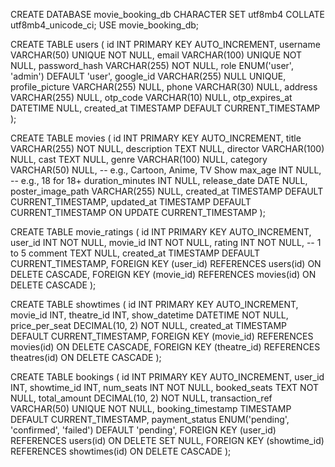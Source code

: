CREATE DATABASE movie_booking_db CHARACTER SET utf8mb4 COLLATE utf8mb4_unicode_ci;
USE movie_booking_db;


CREATE TABLE users (
    id INT PRIMARY KEY AUTO_INCREMENT,
    username VARCHAR(50) UNIQUE NOT NULL,
    email VARCHAR(100) UNIQUE NOT NULL,
    password_hash VARCHAR(255) NOT NULL,
    role ENUM('user', 'admin') DEFAULT 'user',
    google_id VARCHAR(255) NULL UNIQUE,
    profile_picture VARCHAR(255) NULL,
    phone VARCHAR(30) NULL,
    address VARCHAR(255) NULL,
    otp_code VARCHAR(10) NULL,
    otp_expires_at DATETIME NULL,
    created_at TIMESTAMP DEFAULT CURRENT_TIMESTAMP
);

CREATE TABLE movies (
    id INT PRIMARY KEY AUTO_INCREMENT,
    title VARCHAR(255) NOT NULL,
    description TEXT NULL,
    director VARCHAR(100) NULL,
    cast TEXT NULL,
    genre VARCHAR(100) NULL,
    category VARCHAR(50) NULL, -- e.g., Cartoon, Anime, TV Show
    max_age INT NULL,          -- e.g., 18 for 18+
    duration_minutes INT NULL,
    release_date DATE NULL,
    poster_image_path VARCHAR(255) NULL,
    created_at TIMESTAMP DEFAULT CURRENT_TIMESTAMP,
    updated_at TIMESTAMP DEFAULT CURRENT_TIMESTAMP ON UPDATE CURRENT_TIMESTAMP
);


CREATE TABLE movie_ratings (
    id INT PRIMARY KEY AUTO_INCREMENT,
    user_id INT NOT NULL,
    movie_id INT NOT NULL,
    rating INT NOT NULL, -- 1 to 5
    comment TEXT NULL,
    created_at TIMESTAMP DEFAULT CURRENT_TIMESTAMP,
    FOREIGN KEY (user_id) REFERENCES users(id) ON DELETE CASCADE,
    FOREIGN KEY (movie_id) REFERENCES movies(id) ON DELETE CASCADE
);

CREATE TABLE showtimes (
    id INT PRIMARY KEY AUTO_INCREMENT,
    movie_id INT,
    theatre_id INT,
    show_datetime DATETIME NOT NULL,
    price_per_seat DECIMAL(10, 2) NOT NULL,
    created_at TIMESTAMP DEFAULT CURRENT_TIMESTAMP,
    FOREIGN KEY (movie_id) REFERENCES movies(id) ON DELETE CASCADE,
    FOREIGN KEY (theatre_id) REFERENCES theatres(id) ON DELETE CASCADE
);


CREATE TABLE bookings (
    id INT PRIMARY KEY AUTO_INCREMENT,
    user_id INT,
    showtime_id INT,
    num_seats INT NOT NULL,
    booked_seats TEXT NOT NULL,
    total_amount DECIMAL(10, 2) NOT NULL,
    transaction_ref VARCHAR(50) UNIQUE NOT NULL,
    booking_timestamp TIMESTAMP DEFAULT CURRENT_TIMESTAMP,
    payment_status ENUM('pending', 'confirmed', 'failed') DEFAULT 'pending',
    FOREIGN KEY (user_id) REFERENCES users(id) ON DELETE SET NULL,
    FOREIGN KEY (showtime_id) REFERENCES showtimes(id) ON DELETE CASCADE
);

